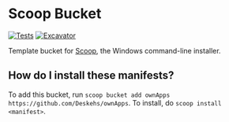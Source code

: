# Scoop Bucket

[![Tests](https://github.com/Deskehs/ownApps/actions/workflows/ci.yml/badge.svg)](https://github.com/Deskehs/ownApps/actions/workflows/ci.yml) [![Excavator](https://github.com/Deskehs/ownApps/actions/workflows/excavator.yml/badge.svg)](https://github.com/Deskehs/ownApps/actions/workflows/excavator.yml)

Template bucket for [Scoop](https://scoop.sh), the Windows command-line installer.

How do I install these manifests?
---------------------------------

To add this bucket, run `scoop bucket add ownApps https://github.com/Deskehs/ownApps`. To install, do `scoop install <manifest>`.